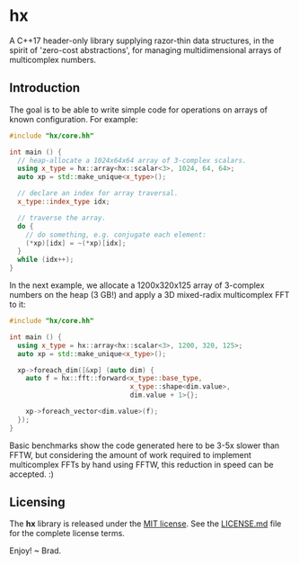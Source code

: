 
# hx

A C++17 header-only library supplying razor-thin data structures, in the
spirit of 'zero-cost abstractions', for managing multidimensional arrays
of multicomplex numbers.

## Introduction

The goal is to be able to write simple code for operations on arrays
of known configuration. For example:

```cpp
#include "hx/core.hh"

int main () {
  // heap-allocate a 1024x64x64 array of 3-complex scalars.
  using x_type = hx::array<hx::scalar<3>, 1024, 64, 64>;
  auto xp = std::make_unique<x_type>();

  // declare an index for array traversal.
  x_type::index_type idx;

  // traverse the array.
  do {
    // do something, e.g. conjugate each element:
    (*xp)[idx] = ~(*xp)[idx];
  }
  while (idx++);
}
```

In the next example, we allocate a 1200x320x125 array of 3-complex numbers
on the heap (3 GB!) and apply a 3D mixed-radix multicomplex FFT to it:

```cpp
#include "hx/core.hh"

int main () {
  using x_type = hx::array<hx::scalar<3>, 1200, 320, 125>;
  auto xp = std::make_unique<x_type>();

  xp->foreach_dim([&xp] (auto dim) {
    auto f = hx::fft::forward<x_type::base_type,
                              x_type::shape<dim.value>,
                              dim.value + 1>{};

    xp->foreach_vector<dim.value>(f);
  });
}
```

Basic benchmarks show the code generated here to be 3-5x slower than FFTW,
but considering the amount of work required to implement multicomplex FFTs
by hand using FFTW, this reduction in speed can be accepted. :)

## Licensing

The **hx** library is released under the
[MIT license](https://opensource.org/licenses/MIT). See the
[LICENSE.md](LICENSE.md) file for the complete license terms.

Enjoy!
~ Brad.


